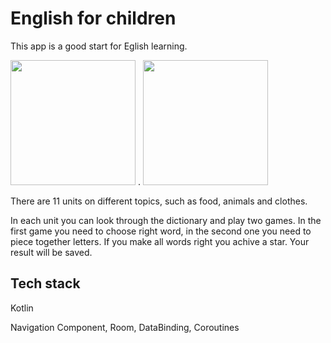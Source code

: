 # English for children
This app is a good start for Eglish learning.

<img src="https://user-images.githubusercontent.com/66163836/130484865-b6b6f367-3f10-4055-80c8-c27d8cf91926.gif" width="200" /> .
<img src="https://user-images.githubusercontent.com/66163836/130485212-032e6615-a916-4cad-ac68-1db29aa9f565.gif" width="200" />

There are 11 units on different topics, such as food, animals and clothes.

In each unit you can look through the dictionary and play two games. In the first game you need to choose right word, in the second one you need to piece together letters.
If you make all words right you achive a star. Your result will be saved.

## Tech stack
Kotlin

Navigation Component, Room, DataBinding, Coroutines
